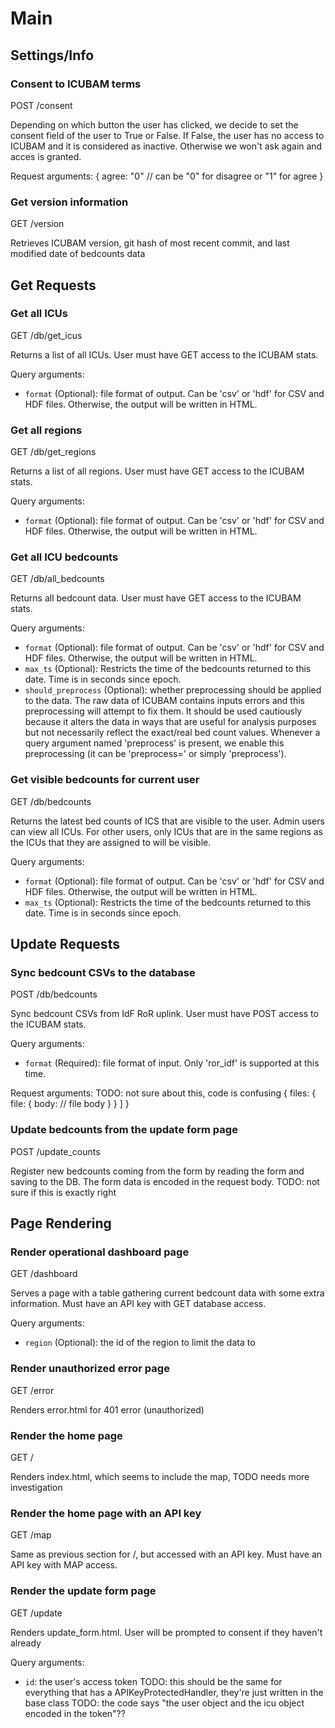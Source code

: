 # Main

## Settings/Info

### Consent to ICUBAM terms
POST /consent

Depending on which button the user has clicked, we decide to set the
consent field of the user to True or False.
If False, the user has no access to ICUBAM and it is considered as
inactive. Otherwise we won't ask again and acces is granted.

Request arguments:
{
  agree: "0" // can be "0" for disagree or "1" for agree
}

### Get version information
GET /version

Retrieves ICUBAM version, git hash of most recent commit, and last modified date of bedcounts data

## Get Requests

### Get all ICUs
GET /db/get_icus

Returns a list of all ICUs. User must have GET access to the ICUBAM stats.

Query arguments:
- `format` (Optional): file format of output. Can be 'csv' or 'hdf' for CSV and HDF files. Otherwise, the output will be written in HTML.

### Get all regions
GET /db/get_regions

Returns a list of all regions. User must have GET access to the ICUBAM stats.

Query arguments:
- `format` (Optional): file format of output. Can be 'csv' or 'hdf' for CSV and HDF files. Otherwise, the output will be written in HTML.

### Get all ICU bedcounts
GET /db/all_bedcounts

Returns all bedcount data. User must have GET access to the ICUBAM stats.

Query arguments:
- `format` (Optional): file format of output. Can be 'csv' or 'hdf' for CSV and HDF files. Otherwise, the output will be written in HTML.
- `max_ts` (Optional): Restricts the time of the bedcounts returned to this date. Time is in seconds since epoch.
- `should_preprocess` (Optional): whether preprocessing should be applied to the data. The raw data of ICUBAM contains inputs errors and this preprocessing will attempt to fix them. It should be used cautiously because it alters the data in ways that are useful for analysis purposes but not necessarily reflect the exact/real bed count values. Whenever a query argument named 'preprocess' is present, we enable this preprocessing (it can be 'preprocess=<anything>' or simply 'preprocess').

### Get visible bedcounts for current user
GET /db/bedcounts

Returns the latest bed counts of ICS that are visible to the user.
Admin users can view all ICUs. For other users, only ICUs that are in the
same regions as the ICUs that they are assigned to will be visible.

Query arguments:
- `format` (Optional): file format of output. Can be 'csv' or 'hdf' for CSV and HDF files. Otherwise, the output will be written in HTML.
- `max_ts` (Optional): Restricts the time of the bedcounts returned to this date. Time is in seconds since epoch.

## Update Requests

### Sync bedcount CSVs to the database
POST /db/bedcounts

Sync bedcount CSVs from IdF RoR uplink. User must have POST access to the ICUBAM stats.

Query arguments:
- `format` (Required): file format of input. Only 'ror_idf' is supported at this time.

Request arguments: TODO: not sure about this, code is confusing
{
  files:
    {
      file: {
        body: // file body
      }
    }
  ]
}

### Update bedcounts from the update form page
POST /update_counts

Register new bedcounts coming from the form by reading the form and saving to the DB. The form data is encoded in the request body. TODO: not sure if this is exactly right

## Page Rendering

### Render operational dashboard page
GET /dashboard

Serves a page with a table gathering current bedcount data with some extra information. Must have an API key with GET database access.

Query arguments:
- `region` (Optional): the id of the region to limit the data to

### Render unauthorized error page
GET /error

Renders error.html for 401 error (unauthorized)

### Render the home page
GET /

Renders index.html, which seems to include the map, TODO needs more investigation

### Render the home page with an API key
GET /map

Same as previous section for /, but accessed with an API key. Must have an API key with MAP access.

### Render the update form page
GET /update

Renders update_form.html. User will be prompted to consent if they haven't already

Query arguments:
- `id`: the user's access token TODO: this should be the same for everything that has a APIKeyProtectedHandler, they're just written in the base class
TODO: the code says "the user object and the icu object encoded in the token"??
